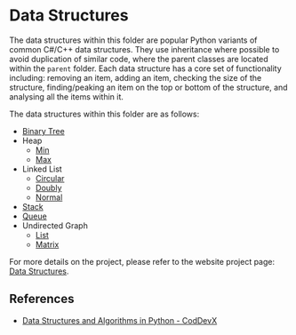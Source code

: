 # Data Structures

The data structures within this folder are popular Python variants of common C#/C++ data structures. They use inheritance where possible to avoid duplication of similar code, where the parent classes are located within the `parent` folder. Each data structure has a core set of functionality including: removing an item, adding an item, checking the size of the structure, finding/peaking an item on the top or bottom of the structure, and analysing all the items within it.

The data structures within this folder are as follows:

- [Binary Tree](https://github.com/Achronus/Portfolio/blob/master/basic/data_structures/binary_tree.py)
- Heap
  - [Min](https://github.com/Achronus/Portfolio/blob/master/basic/data_structures/min_heap.py)
  - [Max](https://github.com/Achronus/Portfolio/blob/master/basic/data_structures/max_heap.py)
- Linked List
  - [Circular](https://github.com/Achronus/Portfolio/blob/master/basic/data_structures/circular_linked_list.py)
  - [Doubly](https://github.com/Achronus/Portfolio/blob/master/basic/data_structures/doubly_linked_list.py)
  - [Normal](https://github.com/Achronus/Portfolio/blob/master/basic/data_structures/linked_list.py)
- [Stack](https://github.com/Achronus/Portfolio/blob/master/basic/data_structures/stack.py)
- [Queue](https://github.com/Achronus/Portfolio/blob/master/basic/data_structures/queue.py)
- Undirected Graph
  - [List](https://github.com/Achronus/Portfolio/blob/master/basic/data_structures/ud_graph_list.py)
  - [Matrix](https://github.com/Achronus/Portfolio/blob/master/basic/data_structures/ud_graph_matrix.py)

For more details on the project, please refer to the website project page: [Data Structures](https://acius.co.uk/projects/data-structures/).

## References

- [Data Structures and Algorithms in Python - CodDevX](https://www.youtube.com/watch?v=kQDxmjfkIKY)
